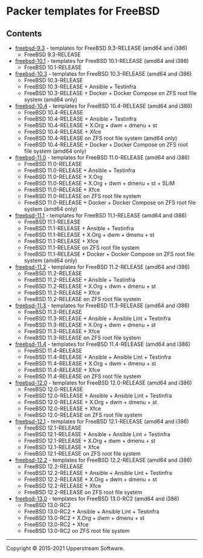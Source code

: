 # Packer templates for FreeBSD

## Contents

* [freebsd-9.3](freebsd-9.3/README.mdown) - templates for FreeBSD 9.3-RELEASE (amd64 and i386)
  * FreeBSD 9.3-RELEASE
* [freebsd-10.1](freebsd-10.1/README.mdown) - templates for FreeBSD 10.1-RELEASE (amd64 and i386)
  * FreeBSD 10.1-RELEASE
* [freebsd-10.3](freebsd-10.3/README.mdown) - templates for FreeBSD 10.3-RELEASE (amd64 and i386)
  * FreeBSD 10.3-RELEASE
  * FreeBSD 10.3-RELEASE + Ansible + Testinfra
  * FreeBSD 10.3-RELEASE + Docker + Docker Compose on ZFS root file system (amd64 only)
* [freebsd-10.4](freebsd-10.4/README.mdown) - templates for FreeBSD 10.4-RELEASE (amd64 and i386)
  * FreeBSD 10.4-RELEASE
  * FreeBSD 10.4-RELEASE + Ansible + Testinfra
  * FreeBSD 10.4-RELEASE + X.Org + dwm + dmenu + st
  * FreeBSD 10.4-RELEASE + Xfce
  * FreeBSD 10.4-RELEASE on ZFS root file system (amd64 only)
  * FreeBSD 10.4-RELEASE + Docker + Docker Compose on ZFS root file system (amd64 only)
* [freebsd-11.0](freebsd-11.0/README.mdown) - templates for FreeBSD 11.0-RELEASE (amd64 and i386)
  * FreeBSD 11.0-RELEASE
  * FreeBSD 11.0-RELEASE + Ansible + Testinfra
  * FreeBSD 11.0-RELEASE + X.Org
  * FreeBSD 11.0-RELEASE + X.Org + dwm + dmenu + st + SLiM
  * FreeBSD 11.0-RELEASE + Xfce
  * FreeBSD 11.0-RELEASE on ZFS root file system
  * FreeBSD 11.0-RELEASE + Docker + Docker Compose on ZFS root file system (amd64 only)
* [freebsd-11.1](freebsd-11.1/README.mdown) - templates for FreeBSD 11.1-RELEASE (amd64 and i386)
  * FreeBSD 11.1-RELEASE
  * FreeBSD 11.1-RELEASE + Ansible + Testinfra
  * FreeBSD 11.1-RELEASE + X.Org + dwm + dmenu + st
  * FreeBSD 11.1-RELEASE + Xfce
  * FreeBSD 11.1-RELEASE on ZFS root file system
  * FreeBSD 11.1-RELEASE + Docker + Docker Compose on ZFS root file system (amd64 only)
* [freebsd-11.2](freebsd-11.2/README.mdown) - templates for FreeBSD 11.2-RELEASE (amd64 and i386)
  * FreeBSD 11.2-RELEASE
  * FreeBSD 11.2-RELEASE + Ansible + Testinfra
  * FreeBSD 11.2-RELEASE + X.Org + dwm + dmenu + st
  * FreeBSD 11.2-RELEASE + Xfce
  * FreeBSD 11.2-RELEASE on ZFS root file system
* [freebsd-11.3](freebsd-11.3/README.mdown) - templates for FreeBSD 11.3-RELEASE (amd64 and i386)
  * FreeBSD 11.3-RELEASE
  * FreeBSD 11.3-RELEASE + Ansible + Ansible Lint + Testinfra
  * FreeBSD 11.3-RELEASE + X.Org + dwm + dmenu + st
  * FreeBSD 11.3-RELEASE + Xfce
  * FreeBSD 11.3-RELEASE on ZFS root file system
* [freebsd-11.4](freebsd-11.4/README.mdown) - templates for FreeBSD 11.4-RELEASE (amd64 and i386)
  * FreeBSD 11.4-RELEASE
  * FreeBSD 11.4-RELEASE + Ansible + Ansible Lint + Testinfra
  * FreeBSD 11.4-RELEASE + X.Org + dwm + dmenu + st
  * FreeBSD 11.4-RELEASE + Xfce
  * FreeBSD 11.4-RELEASE on ZFS root file system
* [freebsd-12.0](freebsd-12.0/README.mdown) - templates for FreeBSD 12.0-RELEASE (amd64 and i386)
  * FreeBSD 12.0-RELEASE
  * FreeBSD 12.0-RELEASE + Ansible + Ansible Lint + Testinfra
  * FreeBSD 12.0-RELEASE + X.Org + dwm + dmenu + st
  * FreeBSD 12.0-RELEASE + Xfce
  * FreeBSD 12.0-RELEASE on ZFS root file system
* [freebsd-12.1](freebsd-12.1/README.mdown) - templates for FreeBSD 12.1-RELEASE (amd64 and i386)
  * FreeBSD 12.1-RELEASE
  * FreeBSD 12.1-RELEASE + Ansible + Ansible Lint + Testinfra
  * FreeBSD 12.1-RELEASE + X.Org + dwm + dmenu + st
  * FreeBSD 12.1-RELEASE + Xfce
  * FreeBSD 12.1-RELEASE on ZFS root file system
* [freebsd-12.2](freebsd-12.2/README.mdown) - templates for FreeBSD 12.2-RELEASE (amd64 and i386)
  * FreeBSD 12.2-RELEASE
  * FreeBSD 12.2-RELEASE + Ansible + Ansible Lint + Testinfra
  * FreeBSD 12.2-RELEASE + X.Org + dwm + dmenu + st
  * FreeBSD 12.2-RELEASE + Xfce
  * FreeBSD 12.2-RELEASE on ZFS root file system
* [freebsd-13.0](freebsd-13.0/README.mdown) - templates for FreeBSD 13.0-RC2 (amd64 and i386)
  * FreeBSD 13.0-RC2
  * FreeBSD 13.0-RC2 + Ansible + Ansible Lint + Testinfra
  * FreeBSD 13.0-RC2 + X.Org + dwm + dmenu + st
  * FreeBSD 13.0-RC2 + Xfce
  * FreeBSD 13.0-RC2 on ZFS root file system

- - -

Copyright &copy; 2015-2021 Upperstream Software.
